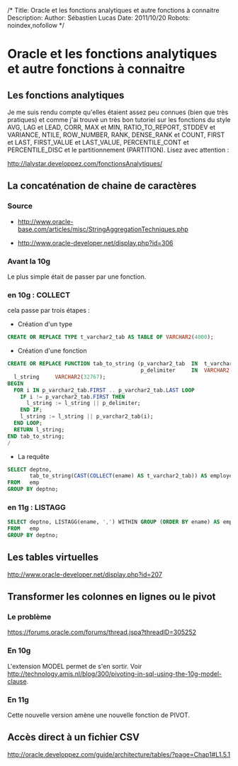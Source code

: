 /*
Title: Oracle et les fonctions analytiques et autre fonctions à connaitre
Description: 
Author: Sébastien Lucas
Date: 2011/10/20
Robots: noindex,nofollow
*/
# Oracle et les fonctions analytiques et autre fonctions à connaitre

## Les fonctions analytiques
Je me suis rendu compte qu'elles étaient assez peu connues (bien que très pratiques) et comme j'ai trouvé un très bon tutoriel sur les fonctions du style AVG, LAG et LEAD, CORR, MAX et MIN, RATIO_TO_REPORT, STDDEV et VARIANCE, NTILE, ROW_NUMBER, RANK, DENSE_RANK et COUNT, FIRST et LAST, FIRST_VALUE et LAST_VALUE, PERCENTILE_CONT et PERCENTILE_DISC et le partitionnement (PARTITION). Lisez avec attention :

http://lalystar.developpez.com/fonctionsAnalytiques/

## La concaténation de chaine de caractères

### Source

*	http://www.oracle-base.com/articles/misc/StringAggregationTechniques.php

*	http://www.oracle-developer.net/display.php?id=306
###  Avant la 10g 

Le plus simple était de passer par une fonction.
###  en 10g : COLLECT 

cela passe par trois étapes :

*	Création d'un type
```sql
CREATE OR REPLACE TYPE t_varchar2_tab AS TABLE OF VARCHAR2(4000);
```

*	Création d'une fonction
```sql
CREATE OR REPLACE FUNCTION tab_to_string (p_varchar2_tab  IN  t_varchar2_tab,
                                          p_delimiter     IN  VARCHAR2 DEFAULT ',') RETURN VARCHAR2 IS
  l_string     VARCHAR2(32767);
BEGIN
  FOR i IN p_varchar2_tab.FIRST .. p_varchar2_tab.LAST LOOP
    IF i != p_varchar2_tab.FIRST THEN
      l_string := l_string || p_delimiter;
    END IF;
    l_string := l_string || p_varchar2_tab(i);
  END LOOP;
  RETURN l_string;
END tab_to_string;
/
```

*	La requête
```sql
SELECT deptno,
       tab_to_string(CAST(COLLECT(ename) AS t_varchar2_tab)) AS employees
FROM   emp
GROUP BY deptno;
```
###  en 11g : LISTAGG 

```sql
SELECT deptno, LISTAGG(ename, ',') WITHIN GROUP (ORDER BY ename) AS employees
FROM   emp
GROUP BY deptno;
```
## Les tables virtuelles

http://www.oracle-developer.net/display.php?id=207
## Transformer les colonnes en lignes ou le pivot

### Le problème
https://forums.oracle.com/forums/thread.jspa?threadID=305252
### En 10g

L'extension MODEL permet de s'en sortir. Voir http://technology.amis.nl/blog/300/pivoting-in-sql-using-the-10g-model-clause.
### En 11g

Cette nouvelle version amène une nouvelle fonction de PIVOT.
## Accès direct à un fichier CSV

http://oracle.developpez.com/guide/architecture/tables/?page=Chap1#L1.5.1
